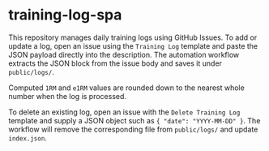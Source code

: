 # training-log-spa

This repository manages daily training logs using GitHub Issues. To add or update a log, open an issue using the `Training Log` template and paste the JSON payload directly into the description. The automation workflow extracts the JSON block from the issue body and saves it under `public/logs/`.

Computed `1RM` and `e1RM` values are rounded down to the nearest whole number when the log is processed.

To delete an existing log, open an issue with the `Delete Training Log` template
and supply a JSON object such as `{ "date": "YYYY-MM-DD" }`. The workflow will
remove the corresponding file from `public/logs/` and update `index.json`.

